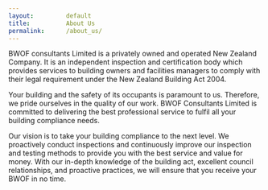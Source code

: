 ```yaml
---
layout:         default
title:          About Us
permalink:      /about_us/
---
```


BWOF consultants Limited is a privately owned and operated New Zealand Company. It is an
independent inspection and certification body which provides services to building owners and
facilities managers to comply with their legal requirement under the New Zealand Building Act
2004.

Your building and the safety of its occupants is paramount to us. Therefore, we pride ourselves in
the quality of our work. BWOF Consultants Limited is committed to delivering the best professional
service to fulfil all your building compliance needs.

Our vision is to take your building compliance to the next level. We proactively conduct inspections
and continuously improve our inspection and testing methods to provide you with the best service
and value for money. With our in-depth knowledge of the building act, excellent council
relationships, and proactive practices, we will ensure that you receive your BWOF in no time.
